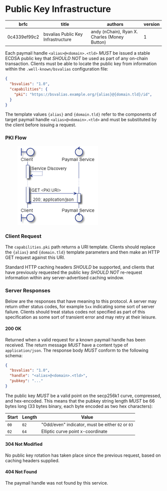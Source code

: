 # Public Key Infrastructure

| brfc         | title                              | authors                                       | version |
| ------------ | ---------------------------------- | --------------------------------------------- | ------- |
| 0c4339ef99c2 | bsvalias Public Key Infrastructure | andy (nChain), Ryan X. Charles (Money Button) | 1       |

Each paymail handle `<alias>@<domain>.<tld>` _MUST_ be issued a stable ECDSA public key that _SHOULD NOT_ be used as part of any on-chain transaction. Clients must be able to locate the public key from information within the `.well-known/bsvalias` configuration file:

```json
{
  "bsvalias": "1.0",
  "capabilities": {
    "pki": "https://bsvalias.example.org/{alias}@{domain.tld}/id",
  }
}
```

The template values `{alias}` and `{domain.tld}` refer to the components of target paymail handle `<alias>@<domain>.<tld>` and must be substituted by the client before issuing a request.

### PKI Flow

<figure><img src="../.gitbook/assets/image (1).png" alt=""><figcaption></figcaption></figure>

### Client Request

The `capabilities.pki` path returns a URI template. Clients should replace the `{alias}` and `{domain.tld}` template parameters and then make an HTTP GET request against this URI.

Standard HTTP caching headers _SHOULD_ be supported, and clients that have previously requested the public key _SHOULD NOT_ re-request information within any server-advertised caching window.

### Server Responses

Below are the responses that have meaning to this protocol. A server may return other status codes, for example `5xx` indicating some sort of server failure. Clients should treat status codes not specified as part of this specification as some sort of transient error and may retry at their leisure.

#### 200 OK

Returned when a valid request for a known paymail handle has been received. The return message _MUST_ have a content type of `application/json`. The response body _MUST_ conform to the following schema:

```json
{
  "bsvalias": "1.0",
  "handle": "<alias>@<domain>.<tld>",
  "pubkey": "..."
}
```

The public key _MUST_ be a valid point on the secp256k1 curve, compressed, and hex-encoded. This means that the pubkey string length _MUST_ be 66 bytes long (33 bytes binary, each byte encoded as two hex characters):

| Start | Length | Value                                             |
| ----- | ------ | ------------------------------------------------- |
| `00`  | `02`   | "Odd/even" indicator, must be either `02` or `03` |
| `02`  | `64`   | Elliptic curve point x-coordinate                 |

#### 304 Not Modified

No public key rotation has taken place since the previous request, based on caching headers supplied.

#### 404 Not Found

The paymail handle was not found by this service.
